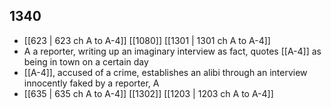 ## 1340
- [[623 | 623 ch A to A-4]] [[1080]] [[1301 | 1301 ch A to A-4]] 
- A a reporter, writing up an imaginary interview as fact, quotes [[A-4]] as being in town on a certain day
- [[A-4]], accused of a crime, establishes an alibi through an interview innocently faked by a reporter, A
- [[635 | 635 ch A to A-4]] [[1302]] [[1203 | 1203 ch A to A-4]] 

